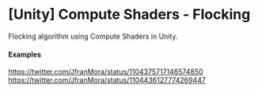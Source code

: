# [Unity] Compute Shaders - Flocking 
Flocking algorithm using Compute Shaders in Unity.

#### Examples
https://twitter.com/JfranMora/status/1104375717146574850  
https://twitter.com/JfranMora/status/1104436127774269447
